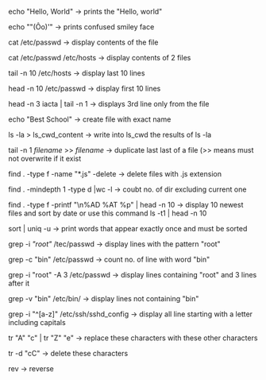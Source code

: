 echo "Hello, World" -> prints the "Hello, world"

echo "\"(Ôo)'" -> prints confused smiley face

cat /etc/passwd -> display contents of the file

cat /etc/passwd /etc/hosts -> display contents of 2 files

tail -n 10 /etc/hosts -> display last 10 lines

head -n 10 /etc/passwd -> display first 10 lines

head -n 3 iacta | tail -n 1 -> displays 3rd line only from the file

echo "Best School" -> create file with exact name

ls -la > ls_cwd_content -> write into ls_cwd the results of ls -la

tail -n 1 _filename_ >> _filename_ -> duplicate last last of a file (>> means must not overwrite if it exist

find . -type f -name "*.js" -delete -> delete files with .js extension

find . -mindepth 1 -type d |wc -l -> coubt no. of dir excluding current one

find . -type f -printf "\n%AD %AT %p" | head -n 10 -> display 10 newest files and sort by date
or use this command ls -t1 | head -n 10

sort | uniq -u -> print words that appear exactly once and must be sorted

grep -i _"root"_ /tec/passwd -> display lines with the pattern "root"

grep -c "bin" /etc/passwd -> count no. of line with word "bin"

grep -i "root" -A 3 /etc/passwd -> display lines containing "root" and 3 lines after it

grep -v "bin" /etc/bin/ -> display lines not containing "bin"

grep -i "^[a-z]" /etc/ssh/sshd_config -> display all line starting with a letter including capitals

tr "A" "c" | tr "Z" "e" -> replace these characters with these other characters

tr -d "cC" -> delete these characters

rev -> reverse



